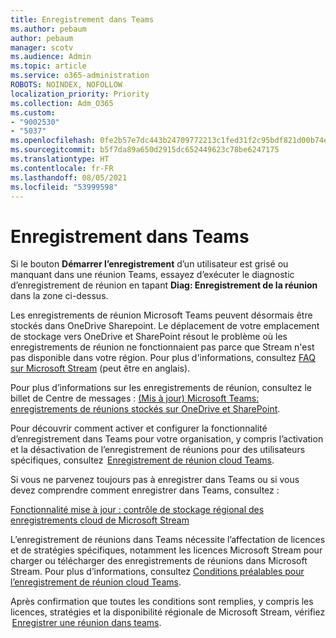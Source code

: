```yaml
---
title: Enregistrement dans Teams
ms.author: pebaum
author: pebaum
manager: scotv
ms.audience: Admin
ms.topic: article
ms.service: o365-administration
ROBOTS: NOINDEX, NOFOLLOW
localization_priority: Priority
ms.collection: Adm_O365
ms.custom:
- "9002530"
- "5037"
ms.openlocfilehash: 0fe2b57e7dc443b24709772213c1fed31f2c95bdf821d00b74e9d166dc223410
ms.sourcegitcommit: b5f7da89a650d2915dc652449623c78be6247175
ms.translationtype: HT
ms.contentlocale: fr-FR
ms.lasthandoff: 08/05/2021
ms.locfileid: "53999598"
---
```

# <a name="recording-in-teams"></a>Enregistrement dans Teams

Si le bouton **Démarrer l’enregistrement** d’un utilisateur est grisé ou manquant dans une réunion Teams, essayez d’exécuter le diagnostic d’enregistrement de réunion en tapant **Diag: Enregistrement de la réunion** dans la zone ci-dessus. 

Les enregistrements de réunion Microsoft Teams peuvent désormais être stockés dans OneDrive Sharepoint. Le déplacement de votre emplacement de stockage vers OneDrive et SharePoint résout le problème où les enregistrements de réunion ne fonctionnaient pas parce que Stream n'est pas disponible dans votre région. Pour plus d'informations, consultez [FAQ sur Microsoft Stream](/stream/faq#which-regions-does-microsoft-stream-host-my-data-in) (peut être en anglais).

Pour plus d’informations sur les enregistrements de réunion, consultez le billet de Centre de messages : [(Mis à jour) Microsoft Teams: enregistrements de réunions stockés sur OneDrive et SharePoint](https://portal.microsoft.com/Adminportal/Home?ref=MessageCenter&id=MC222640).

Pour découvrir comment activer et configurer la fonctionnalité d’enregistrement dans Teams pour votre organisation, y compris l’activation et la désactivation de l’enregistrement de réunions pour des utilisateurs spécifiques, consultez  [Enregistrement de réunion cloud Teams](/microsoftteams/cloud-recording). 

Si vous ne parvenez toujours pas à enregistrer dans Teams ou si vous devez comprendre comment enregistrer dans Teams, consultez : 

[Fonctionnalité mise à jour : contrôle de stockage régional des enregistrements cloud de Microsoft Stream](https://admin.microsoft.com/AdminPortal/Home#/MessageCenter?id=MC214327)

L’enregistrement de réunions dans Teams nécessite l’affectation de licences et de stratégies spécifiques, notamment les licences Microsoft Stream pour charger ou télécharger des enregistrements de réunions dans Microsoft Stream. Pour plus d’informations, consultez [Conditions préalables pour l’enregistrement de réunion cloud Teams](/microsoftteams/cloud-recording#prerequisites-for-teams-cloud-meeting-recording).

Après confirmation que toutes les conditions sont remplies, y compris les licences, stratégies et la disponibilité régionale de Microsoft Stream, vérifiez  [Enregistrer une réunion dans teams](https://support.office.com/article/34dfbe7f-b07d-4a27-b4c6-de62f1348c24). 
